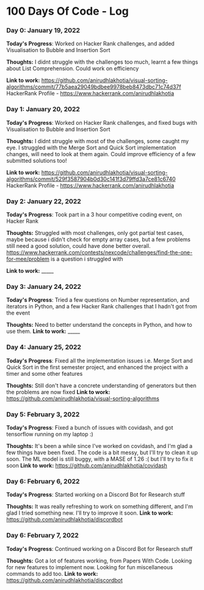 # 100 Days Of Code - Log

### Day 0: January 19, 2022 

**Today's Progress**: Worked on Hacker Rank challenges, and added Visualisation to Bubble and Insertion Sort

**Thoughts:** I didnt struggle with the challenges too much, learnt a few things about List Comprehension. Could work on efficiency 

**Link to work:** https://github.com/anirudhlakhotia/visual-sorting-algorithms/commit/77b5aea29049bdbee9978beb8473dbc71c74d37f
                  HackerRank Profile - https://www.hackerrank.com/anirudhlakhotia 

### Day 1: January 20, 2022 

**Today's Progress**: Worked on Hacker Rank challenges, and fixed bugs with Visualisation to Bubble and Insertion Sort

**Thoughts:** I didnt struggle with most of the challenges, some caught my eye. I struggled with the Merge Sort and Quick Sort implementation changes, will need to look at them again. Could improve efficiency of a few submitted solutions too!

**Link to work:** https://github.com/anirudhlakhotia/visual-sorting-algorithms/commit/529f3587904b0d30c141f3d79ffd3a7ce81c6740
                  HackerRank Profile - https://www.hackerrank.com/anirudhlakhotia
            
### Day 2: January 22, 2022 

**Today's Progress**: Took part in a 3 hour competitive coding event, on Hacker Rank

**Thoughts:** Struggled with most challenges, only got partial test cases, maybe because i didn't check for empty array cases, but a few problems still need a good solution, could have done better overall. 
https://www.hackerrank.com/contests/nexcode/challenges/find-the-one-for-mee/problem is a question i struggled with


**Link to work:** _____
### Day 3: January 24, 2022 

**Today's Progress**: Tried a few questions on Number representation, and iterators in Python, and a few Hacker Rank challenges that I hadn't got from the event

**Thoughts:** Need to better understand the concepts in Python, and how to use them.
**Link to work:** _____
 
### Day 4: January 25, 2022


**Today's Progress**: Fixed all the implementation issues i.e.  Merge Sort and Quick Sort in the first semester project, and enhanced the project with a timer and some other features

**Thoughts:** Still don't have a concrete understanding of generators but then the problems are now fixed
**Link to work:** https://github.com/anirudhlakhotia/visual-sorting-algorithms


### Day 5: February 3, 2022


**Today's Progress**: Fixed a bunch of issues with covidash, and got tensorflow running on my laptop :)

**Thoughts:** It's been a while since I've worked on covidash, and I'm glad a few things have been fixed. The code is a bit messy, but I'll try to clean it up soon. The ML model is still buggy, with a MASE of 1.26 :( but I'll try to fix it soon
**Link to work:** https://github.com/anirudhlakhotia/covidash


### Day 6: February 6, 2022


**Today's Progress**: Started working on a Discord Bot for Research stuff

**Thoughts:** It was really refreshing to work on something different, and I'm glad I tried something new. I'll try to improve it soon.
**Link to work:** https://github.com/anirudhlakhotia/discordbot

### Day 6: February 7, 2022


**Today's Progress**: Continued working on a Discord Bot for Research stuff

**Thoughts:** Got a lot of features working, from Papers With Code. Looking for new features to implement now. Looking for fun miscellaneous commands to add too.
**Link to work:** https://github.com/anirudhlakhotia/discordbot

